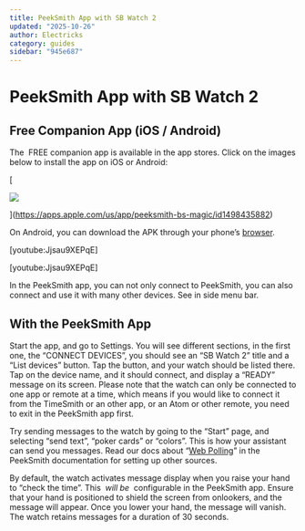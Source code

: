 ```yaml
---
title: PeekSmith App with SB Watch 2
updated: "2025-10-26"
author: Electricks
category: guides
sidebar: "945e687"
---
```


# PeekSmith App with SB Watch 2

## Free Companion App (iOS / Android)

The  FREE companion app is available in the app stores. Click on the images below to install the app on iOS or Android:

[

![](https://electricks.info/wp-content/uploads/2024/09/appstore.png)

](https://apps.apple.com/us/app/peeksmith-bs-magic/id1498435882)

On Android, you can download the APK through your phone’s [browser](https://bsmagic.app/apps/peeksmith/).

[youtube:Jjsau9XEPqE]

[youtube:Jjsau9XEPqE]

In the PeekSmith app, you can not only connect to PeekSmith, you can also connect and use it with many other devices. See in side menu bar.

## With the PeekSmith App

Start the app, and go to Settings. You will see different sections, in the first one, the “CONNECT DEVICES”, you should see an “SB Watch 2” title and a “List devices” button. Tap the button, and your watch should be listed there. Tap on the device name, and it should connect, and display a “READY” message on its screen. Please note that the watch can only be connected to one app or remote at a time, which means if you would like to connect it from the TimeSmith or an other app, or an Atom or other remote, you need to exit in the PeekSmith app first.

Try sending messages to the watch by going to the “Start” page, and selecting “send text”, “poker cards” or “colors”. This is how your assistant can send you messages. Read our docs about “[Web Polling](https://electricks.info/docs/peeksmith-3/web-polling/)” in the PeekSmith documentation for setting up other sources.

By default, the watch activates message display when you raise your hand to “check the time”. This  *will be*  configurable in the PeekSmith app. Ensure that your hand is positioned to shield the screen from onlookers, and the message will appear. Once you lower your hand, the message will vanish. The watch retains messages for a duration of 30 seconds.